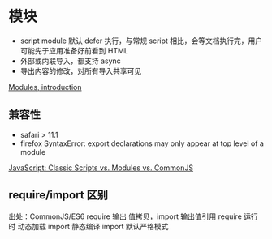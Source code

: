 # 模块

- script module 默认 defer 执行，与常规 script 相比，会等文档执行完，用户可能先于应用准备好前看到 HTML
- 外部或内联导入，都支持 async
- 导出内容的修改，对所有导入共享可见

[Modules, introduction](https://javascript.info/modules-intro)

## 兼容性
- safari > 11.1
- firefox
SyntaxError: export declarations may only appear at top level of a module

[JavaScript: Classic Scripts vs. Modules vs. CommonJS](https://gist.github.com/jkrems/b14894e0b8efde10aa10a28c652d3541)

## require/import 区别
出处：CommonJS/ES6
require 输出 值拷贝，import 输出值引用
require 运行时 动态加载 import 静态编译
import 默认严格模式

